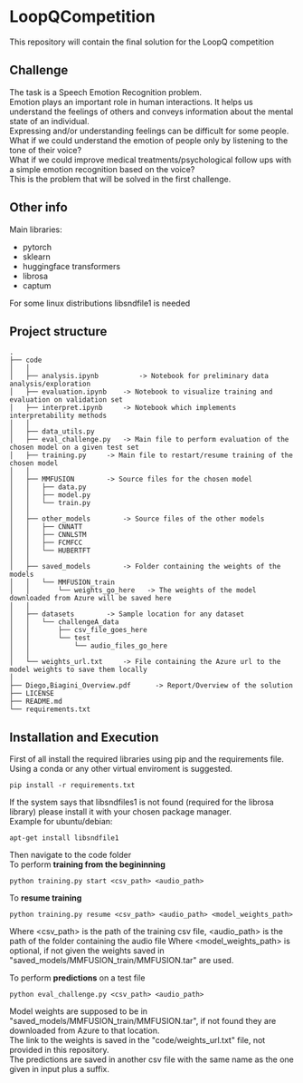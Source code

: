 # LoopQCompetition
This repository will contain the final solution for the LoopQ competition  

## Challenge 
The task is a Speech Emotion Recognition problem.  
Emotion plays an important role in human interactions. It helps us understand the feelings of others and conveys information about the mental state of an individual.  
Expressing and/or understanding feelings can be difficult for some people.  
What if we could understand the emotion of people only by listening to the tone of their voice?  
What if we could improve medical treatments/psychological follow ups with a simple emotion recognition based on the voice?  
This is the problem that will be solved in the first challenge.  

## Other info
Main libraries:  
- pytorch
- sklearn
- huggingface transformers
- librosa
- captum  

For some linux distributions libsndfile1 is needed

## Project structure

	.
	├── code
	│   │
	│   ├── analysis.ipynb          -> Notebook for preliminary data analysis/exploration
	│   ├── evaluation.ipynb	-> Notebook to visualize training and evaluation on validation set
	│   ├── interpret.ipynb		-> Notebook which implements interpretability methods
	│   │
	│   ├── data_utils.py
	│   ├── eval_challenge.py	-> Main file to perform evaluation of the chosen model on a given test set
	│   ├── training.py		-> Main file to restart/resume training of the chosen model
	│   │
	│   ├── MMFUSION		-> Source files for the chosen model
	│   │   ├── data.py
	│   │   ├── model.py
	│   │   └── train.py
	│   │
	│   ├── other_models		-> Source files of the other models
	│   │   ├── CNNATT
	│   │   ├── CNNLSTM
	│   │   ├── FCMFCC
	│   │   └── HUBERTFT
	│   │
	│   ├── saved_models		-> Folder containing the weights of the models
	│   │   └── MMFUSION_train
	│   │       └── weights_go_here	  -> The weights of the model downloaded from Azure will be saved here
	│   │
	│   ├── datasets		-> Sample location for any dataset
	│   │   └── challengeA_data
	│   │       ├── csv_file_goes_here
	│   │       └── test
	│   │           └── audio_files_go_here
	│   │
	│   └── weights_url.txt		-> File containing the Azure url to the model weights to save them locally
	│
	├── Diego,Biagini_Overview.pdf 		-> Report/Overview of the solution
	├── LICENSE
	├── README.md
	└── requirements.txt

## Installation and Execution
First of all install the required libraries using pip and the requirements file.  
Using a conda or any other virtual enviroment is suggested.

    pip install -r requirements.txt

If the system says that libsndfiles1 is not found (required for the librosa library) please install it with your chosen package manager.  
Example for ubuntu/debian:
	
	apt-get install libsndfile1

Then navigate to the code folder  
To perform **training from the begininning**

    python training.py start <csv_path> <audio_path>

To **resume training**

    python training.py resume <csv_path> <audio_path> <model_weights_path>

Where <csv_path> is the path of the training csv file, <audio_path> is the path of the folder containing the audio file
Where <model_weights_path> is optional, if not given the weights saved in "saved_models/MMFUSION_train/MMFUSION.tar" are used. 

To perform **predictions** on a test file  

    python eval_challenge.py <csv_path> <audio_path>

Model weights are supposed to be in "saved_models/MMFUSION_train/MMFUSION.tar", if not found they are downloaded from Azure to that location.  
The link to the weights is saved in the "code/weights_url.txt" file, not provided in this repository.  
The predictions are saved in another csv file with the same name as the one given in input plus a suffix.
